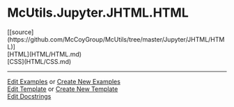 # <a id="McUtils.Jupyter.JHTML.HTML">McUtils.Jupyter.JHTML.HTML</a> 
<div class="docs-source-link" markdown="1">
[[source](https://github.com/McCoyGroup/McUtils/tree/master/Jupyter/JHTML/HTML)]
</div>
    


<div class="container alert alert-secondary bg-light">
  <div class="row">
   <div class="col" markdown="1">
[HTML](HTML/HTML.md)   
</div>
   <div class="col" markdown="1">
[CSS](HTML/CSS.md)   
</div>
   <div class="col" markdown="1">
   
</div>
</div>
</div>







___

[Edit Examples](https://github.com/McCoyGroup/McUtils/edit/master/ci/examples/McUtils/Jupyter/JHTML/HTML.md) or 
[Create New Examples](https://github.com/McCoyGroup/McUtils/new/master/?filename=ci/examples/McUtils/Jupyter/JHTML/HTML.md) <br/>
[Edit Template](https://github.com/McCoyGroup/McUtils/edit/master/ci/docs/McUtils/Jupyter/JHTML/HTML.md) or 
[Create New Template](https://github.com/McCoyGroup/McUtils/new/master/?filename=ci/docs/templates/McUtils/Jupyter/JHTML/HTML.md) <br/>
[Edit Docstrings](https://github.com/McCoyGroup/McUtils/edit/master/Jupyter/JHTML/HTML/__init__.py?message=Update%20Docs)